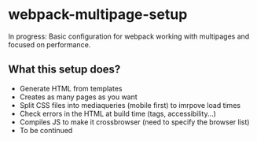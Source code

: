 # webpack-multipage-setup
In progress: Basic configuration for webpack working with multipages and focused on performance.

## What this setup does?
* Generate HTML from templates
* Creates as many pages as you want
* Split CSS files into mediaqueries (mobile first) to imrpove load times
* Check errors in the HTML at build time (tags, accessibility...)
* Compiles JS to make it crossbrowser (need to specify the browser list)
* To be continued
